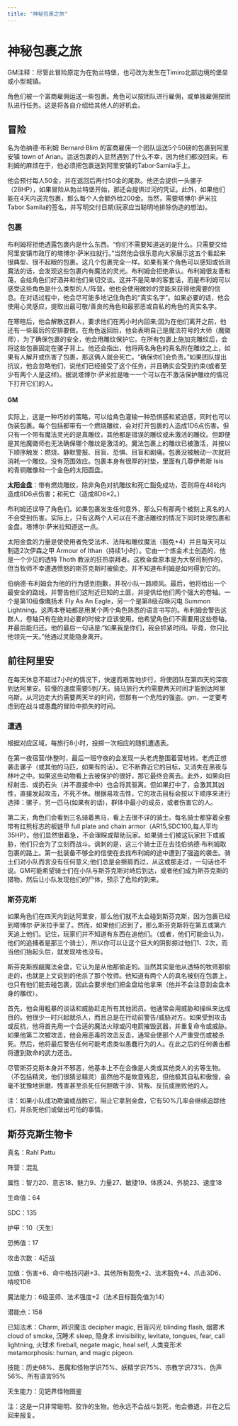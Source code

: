 ```yaml
---
title: "神秘包裹之旅"
---
```

# 神秘包裹之旅

GM注释：尽管此冒险原定为在勃兰特堡，也可改为发生在Timiro北部边境的堡垒或小型城镇。

角色们被一个富商雇佣运送一些包裹。角色可以按团队进行雇佣，或单独雇佣按团队进行任务。这是将各自介绍给其他人的好机会。

## 冒险

名为伯纳德·布利姆 Bernard·Blim 的富商雇佣一个团队运送5个50磅的包裹到阿里安镇 town of Arian。运送包裹的人显然遇到了什么不幸，因为他们都没回来。布利姆的麻烦在于，他必须把包裹送到阿里安镇的Tabor·Samila手上。

他会预付每人50金，并在返回后再付50金的尾款。他还会提供一头骡子（28HP），如果冒险从勃兰特堡开始，那还会提供过河的凭证。此外，如果他们能在4天内送完包裹，那么每个人会额外给200金。当然，需要塔博尔·萨米拉Tabor Samila的签名，并写明交付日期(玩家应当聪明地排除伪造的想法)。

### 包裹

布利姆将拒绝透露包裹内是什么东西。“你们不需要知道送的是什么。只需要交给阿里安镇市政厅的塔博尔·萨米拉就行。”当然他会很乐意向大家展示这五个看起来很典型、很不起眼的包裹。这几个包裹完全一样。如果有某个角色可以感知或侦测魔法的话，会发现这些包裹内有魔法的灵光。布利姆会拒绝承认。布利姆很友善和蔼，会给角色们好酒并和他们亲切交谈。这并不是简单的客套话，而是布利姆可以感受这些角色是什么类型的人/阵营。他也会使用微妙的灵能来获得他需要的信息。在对话过程中，他会尽可能多地记住角色的“真实名字”。如果必要的话，他会使用心灵感应，提取出最可敬/善良的角色和最邪恶或自私的角色的真实名字。

在寒暄后，他会解散这群人，要求他们在两小时内回来;因为在他们离开之前，他还有一些最后的安排要做。在角色返回后，他会表明自己是魔法符号的大师（魔徽师），为了确保包裹的安全，他会用雕纹保护它。在所有包裹上施加完雕纹后，会将这些包裹固定在骡子背上。他还会指出，他将两名角色的真名附在雕纹之上，如果有人解开或伤害了包裹，那这俩人就会死亡。“确保你们会负责。”如果团队提出抗议，他会忽略他们，说他们已经接受了这个任务，并且确实会受到约束(或者至少有两个人是这样)。据说塔博尔·萨米拉是唯一一个可以在不激活保护雕纹的情况下打开它们的人。

#### GM

实际上，这是一种巧妙的策略，可以给角色灌输一种恐惧感和紧迫感，同时也可以伪装包裹。每个包括都带有一个燃烧雕纹，会对打开包裹的人造成1D6点伤害。但只有一个带有魔法灵光的是真雕纹，其他都是错误的雕纹或未激活的雕纹。但即便是其他魔徽师也无法确保哪个雕纹是激活的。魔法包裹上的雕纹已被激活，并按以下顺序触发：燃烧、静默警报、目盲、恐惧、目盲和剧痛。包裹没被触动一次就将消耗一个雕纹。没有范围效应。包裹本身有很厚的衬垫，里面有几尊伊希斯 Isis 的青铜雕像和一个金色的太阳圆盘。

**太阳金盘**：带有燃烧雕纹，除非角色对抗雕纹和死亡豁免成功，否则将在48轮内造成8D6点伤害；和死亡（造成8D6×2。）

布利姆还误导了角色们。如果包裹发生任何意外，那么只有那两个被刻上真名的人不会受到伤害。实际上，只有这两个人可以在不激活雕纹的情况下同时处理包裹和金盘。塔博尔·萨米拉知道这一点。

太阳金盘的力量是使使用者免受法术、法阵和雕纹魔法（豁免+4）并且每天可以制造2次伊森之甲 Armour of Ithan（持续1小时）。它由一个炼金术士创造的，他是一个少见的透特 Thoth 教派的狂热崇拜者。这枚金盘原本是为大祭司制作的，但当牧师不幸遭遇愤怒的斯芬克斯时被偷走。并不知道布利姆是如何得到它的。

伯纳德·布利姆会为他的行为感到抱歉，并祝小队一路顺风。最后，他将给出一个最安全的路线，并警告他们这附近已知的土匪，并提供给他们两个强大的卷轴。一个是第10级像鹰扬术 Fly As An Eagle，另一个是第8级召唤闪电 Summon Lightning。这两本卷轴都是用某个两个角色熟悉的语言书写的。布利姆会警告这群人，卷轴只有在绝对必要的时候才应该使用。他希望角色们不需要用这些卷轴，并最后能归还。他的最后一句话是:“如果我是你们，我会抓紧时间。毕竟，你只比他领先一天。”他通过灵能隐身离开。

## 前往阿里安

在每天休息不超过7小时的情况下，快速而艰苦地步行，将使团队在第四天的深夜到达阿里安。较慢的速度需要5到7天。骑马旅行大约需要两天时间才能到达阿里乌斯。从河边走大约需要两天半的时间，但那有一个危险的强盗。gm，一定要考虑到在战斗或愚蠢的冒险中损失的时间。

### 遭遇

根据对应区域，每旅行8小时，投掷一次相应的随机遭遇表。

在第一夜宿营/休整时，最后一班守夜的会发现一头老虎整围着营地转。老虎正想袭击骡子（或其他的马匹，如果有的话）。它不断靠近它的目标，又消失在黑夜与林叶之中。如果这些动物看上去被保护的很好，那它最终会离去。此外，如果向目标射击、或扔石头（并不直接命中）也会将其驱离。但如果打中了，会激其其凶性，直接发起攻击，不死不休。根据易攻击性，它的攻击目标会按以下顺序来进行选择：骡子，另一匹马(如果有的话)，群体中最小的成员，或者伤害它的人。

第二天，角色们会看到三名骑着黑马，看上去很不详的骑士。每名骑士都穿着全套带有红熊标志的板链甲 full plate and chain armor（AR15,SDC100,每人平均35HP）。他们显然很着急，不会理睬或帮助玩家。如果骑士们被这玩家拦下或威胁，他们只会为了立刻而战斗。讽刺的是，这三个骑士正在去找伯纳德·布利姆取包裹的路上。第一批装备不够全的信使在去找布利姆的途中遭到了强盗的袭击。骑士们对小队而言没有任何意义;他们总是会擦肩而过，从这或那走过，一句话也不说。GM可能希望骑士们在小队与斯芬克斯对峙后到达，或者他们成为斯芬克斯的猎物，然后让小队发现他们的尸体，预示了危险的到来。

### 斯芬克斯

如果角色们在四天内到达阿里安，那么他们就不太会碰到斯芬克斯，因为包裹已经到塔博尔·萨米拉手里了。然而，如果他们迟到了，那么斯芬克斯将在第五或第六天追上他们。记住，玩家们并不知道有东西在追他们。（或者，他们可能会认为，他们的追捕者是那三个骑士），所以你可以让这个巨大的阴影掠过他们1、2次，而当他们抬起头后，就发现啥也没有。

斯芬克斯觊觎魔法金盘，它认为是从他那偷走的。当然其实是他从透特的牧师那偷走的，也就是上文说到的他杀了那个牧师。他知道有两个人的真名被刻在包裹上，也只有他们能去碰包裹，因此会要求他们把金盘给他拿来（他并不会注意到金盘本身的雕纹）。

首先，他会用粗暴的谈话和威胁赶走所有其他团员。他通常会用威胁和操纵来达成目的。他很少一时兴起就杀人，而且总是在行动前警告/威胁对方。如果受到攻击或反抗，他将首先用一个合适的魔法火球或闪电箭摧毁武器，并重复命令或威胁。如果他第二次被攻击，他会用恶毒的攻击反击，通常会使那个人严重受伤或被杀死。然后，他将最后警告任何可能考虑类似愚蠢行为的人。在此之后的任何袭击都将遭到致命的武力还击。

尽管斯芬克斯本身并不邪恶，他基本上不在会像是人类或其他类人的劣等生物。（不包括精灵，他们很猜忌精灵）虽然他不是故意残忍，但他极其自私和傲慢，会毫不犹豫地折磨、残害甚至杀死任何胆敢干涉、背叛、反抗或挫败他的人。

注：如果小队成功欺骗或战胜它，阻止它拿到金盘，它有50%几率会继续追踪他们，并杀死他们或做出可怕的事情。

## 斯芬克斯生物卡

真名：Rahl Pattu

阵营：混乱

属性：智力20、意志18、魅力9、力量27、敏捷19、体质24、外貌23、速度18

生命值：64

SDC：135

护甲：10（天生）

恐怖值：17

攻击次数：4近战

加值：伤害+6、命中格挡闪避+3、其他所有豁免+2、法术豁免+4、爪击3D6、啃咬1D6

魔法能力：6级巫师、法术强度+2（法术目标豁免值为14）

潜能点：158

已知法术：Charm, 辨识魔法 decipher magic, 目盲闪光 blinding flash, 烟雾术 cloud of smoke, 沉睡术 sleep, 隐身术 invisibility, levitate, tongues, fear, call lightning, 火球术 fireball, negate magic, heal self, 人类变形术 metamorphosis: human, and magic pigeon.

技能：历史68%、恶魔和怪物学识75%、妖精学识75%、宗教学识73%、伪声56%、所有语言95%

天生能力：见钯界怪物图鉴

注：这是一只非常聪明、狡诈的生物。他永远不会战斗到死，他会撤退，并在之后回来报复。

